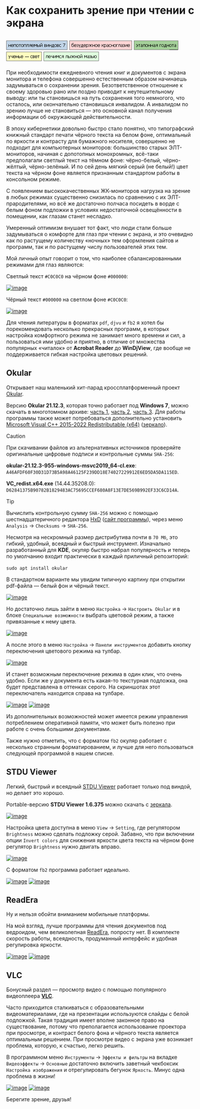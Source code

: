 # Как сохранить зрение при чтении с экрана

[![image](../../../data/tags/win7/tag_win7.png)](../../../data/tags/win7)
[![image](../../../data/tags/linux/tag_linux.png)](../../../data/tags/linux)
[![image](../../../data/tags/good/tag_good.png)](../../../data/tags/good)
[![image](../../../data/tags/education/tag_education.png)](../../../data/tags/education)
[![image](../../../data/tags/med/tag_med.png)](../../../data/tags/med)
-----

При необходимости ежедневного чтения книг и документов с экрана монитора и телефона совершенно естественным образом начинаешь задумываться о сохранении зрения. Безответственное отношение к своему здоровью рано или поздно приводит к неутешительному выводу: или ты становишься на путь сохранения того немногого, что осталось, или окончательно становишься инвалидом. А инвалидом по зрению лучше не становиться — это основной канал получения информации об окружающей действительности.

В эпоху кибернетики довольно быстро стало понятно, что типографский книжный стандарт печати чёрного текста на белом фоне, оптимальный по яркости и контрасту для бумажного носителя, совершенно не подходит для компьютерных мониторов: большинство старых ЭЛТ-мониторов, начиная с допотопных монохромных, всё-таки предполагали светлый текст на тёмном фоне: чёрно-белый, чёрно-жёлтый, чёрно-зелёный. И по сей день мягкий серый (не белый!) цвет текста на чёрном фоне является признанным стандартом работы в консольном режиме.

С появлением высококачественных ЖК-мониторов нагрузка на зрение в любых режимах существенно снизилась по сравнению с их ЭЛТ-прародителями, но всё же достаточно полчаса посидеть в ворде с белым фоном подложки в условиях недостаточной освещённости в помещении, как глазам станет несладко.

Умеренный оптимизм внушает тот факт, что люди стали больше задумываться о комфорте для глаз при чтении с экрана, и это очевидно как по растущему количеству «ночных» тем оформления сайтов и программ, так и по растущему числу пользователей этих тем.

Мой личный опыт говорит о том, что наиболее сбалансированными режимами для глаз являются:

Светлый текст `#C0C0C0` на чёрном фоне `#000000`:

[![image](../../../../../../data-01/blob/main/2025-06-10-pdf-readers/pic/console_dark_mini.png)](../../../../../../data-01/blob/main/2025-06-10-pdf-readers/pic/console_dark.png)

Чёрный текст `#000000` на светлом фоне `#C0C0C0`:

[![image](../../../../../../data-01/blob/main/2025-06-10-pdf-readers/pic/console_light_mini.png)](../../../../../../data-01/blob/main/2025-06-10-pdf-readers/pic/console_light.png)

Для чтения литературы в форматах `pdf`, `djvu` и `fb2` я хотел бы порекомендовать несколько прекрасных программ, в которых настройка комфортного режима не занимает много времени и сил, а пользоваться ими удобно и приятно, в отличие от множества популярных «читалок» от **Acrobat Reader** до **WinDjView**, где вообще не поддерживается гибкая настройка цветовых решений.

## Okular

Открывает наш маленький хит-парад кроссплатформенный проект [Okular](https://okular.kde.org/download/).

Версию **Okular 21.12.3**, которая точно работает под **Windows 7**, можно скачать в многотомном архиве: [часть 1](../../../../../../data-01/blob/main/2025-06-10-pdf-readers/files/okular_win7.7z.001), [часть 2](../../../../../../data-01/blob/main/2025-06-10-pdf-readers/files/okular_win7.7z.002), [часть 3](../../../../../../data-01/blob/main/2025-06-10-pdf-readers/files/okular_win7.7z.003).
Для работы программы также может потребоваться дополнительно установить [Microsoft Visual C++ 2015-2022 Redistributable (x64)](https://learn.microsoft.com/en-us/cpp/windows/latest-supported-vc-redist) ([зеркало](../../../../../../data-01/blob/main/2025-06-10-pdf-readers/files/VC_redist.x64_14.44.35208.0.7z)).


> [!CAUTION]
> При скачивании файлов из альтернативных источников проверяйте оригинальные цифровые подписи и контрольные суммы `SHA-256`:
>
> **okular-21.12.3-955-windows-msvc2019_64-cl.exe**: `A46AFDF60F30D31D73B5A98A46125F239DD18E74027229912E6ED5DA5DA115ED`.
> 
> **VC_redist.x64.exe** (14.44.35208.0): `D62841375B90782B1829483AC75695CCEF680A8F13E7DE569B992EF33C6CD14A`.

> [!TIP]
> Вычислить контрольную сумму `SHA-256` можно с помощью шестнадцатеричного редактора [HxD](../../../../../../data-01/blob/main/2025-06-07-ram-disk/files/hxd_2.5.0.7z) ([сайт программы](https://mh-nexus.de/en/hxd/)), через меню `Analysis` -> `Checksums` -> `SHA-256`.

Несмотря на нескромный размер дистрибутива почти в `70 Мб`, это гибкий, удобный, всеядный и быстрый инструмент. Изначально разработанный для **KDE**, окуляр быстро набрал популярность и теперь по умолчанию входит практически в каждый приличный репозиторий:

`sudo apt install okular`

В стандартном варианте мы увидим типичную картину при открытии pdf-файла — белый фон и чёрный текст.

[![image](../../../../../../data-01/blob/main/2025-06-10-pdf-readers/pic/okular_1_mini.jpg)](../../../../../../data-01/blob/main/2025-06-10-pdf-readers/pic/okular_1.jpg)

Но достаточно лишь зайти в меню `Настройка` -> `Настроить Okular` и в блоке `Специальные возможности` выбрать цветовой режим, а также привязанные к нему цвета.

[![image](../../../../../../data-01/blob/main/2025-06-10-pdf-readers/pic/okular_settings_mini.jpg)](../../../../../../data-01/blob/main/2025-06-10-pdf-readers/pic/okular_settings.png)

А после этого в меню `Настройка` -> `Панели инструментов` добавить кнопку переключения цветового режима на тулбар.

[![image](../../../../../../data-01/blob/main/2025-06-10-pdf-readers/pic/okular_toolbar_mini.jpg)](../../../../../../data-01/blob/main/2025-06-10-pdf-readers/pic/okular_toolbar.png)

И станет возможным переключение режима в один клик, что очень удобно. Если же у документа есть какая-то текстурная подложка, она будет представлена в оттенках серого. На скриншотах этот переключатель находится справа на тулбаре.

[![image](../../../../../../data-01/blob/main/2025-06-10-pdf-readers/pic/okular_2_mini.jpg)](../../../../../../data-01/blob/main/2025-06-10-pdf-readers/pic/okular_2.jpg)
[![image](../../../../../../data-01/blob/main/2025-06-10-pdf-readers/pic/okular_3_mini.jpg)](../../../../../../data-01/blob/main/2025-06-10-pdf-readers/pic/okular_3.jpg)

Из дополнительных возможностей может имеется режим управления потреблением оперативной памяти, что может быть полезно при работе с очень большими документами.

Также нужно отметить, что с форматом `fb2` окуляр работает с несколько странным форматированием, и лучше для него пользоваться следующей программой в нашем списке.

## STDU Viewer

Легкий, быстрый и всеядный [STDU Viewer](http://www.stdutility.com/stduviewer.html) работает только под виндой, но делает это хорошо.

Portable-версию **STDU Viewer 1.6.375** можно скачать с [зеркала](../../../../../../data-01/blob/main/2025-06-10-pdf-readers/files/stdu_viewer_1.6.375_portable.7z).

[![image](../../../../../../data-01/blob/main/2025-06-10-pdf-readers/pic/stdu_1_mini.jpg)](../../../../../../data-01/blob/main/2025-06-10-pdf-readers/pic/stdu_1.jpg)

Настройка цвета доступна в меню `View` -> `Setting`, где регулятором `Brightness` можно сделать подложку серой. Забавно, что при включении опции `Invert colors` для снижения яркости цвета текста на чёрном фоне регулятор `Brightness` нужно двигать вправо.

[![image](../../../../../../data-01/blob/main/2025-06-10-pdf-readers/pic/stdu_settings_mini.jpg)](../../../../../../data-01/blob/main/2025-06-10-pdf-readers/pic/stdu_settings.jpg)

С форматом `fb2` программа работает идеально.

[![image](../../../../../../data-01/blob/main/2025-06-10-pdf-readers/pic/stdu_2_mini.jpg)](../../../../../../data-01/blob/main/2025-06-10-pdf-readers/pic/stdu_2.jpg)
[![image](../../../../../../data-01/blob/main/2025-06-10-pdf-readers/pic/stdu_fb2_mini.jpg)](../../../../../../data-01/blob/main/2025-06-10-pdf-readers/pic/stdu_fb2.jpg)

## ReadEra

Ну и нельзя обойти вниманием мобильные платформы.

На мой взгляд, лучше программы для чтения документов под ведроидом, чем великолепная [ReadEra](https://readera.org/ru), попросту нет. В комплекте скорость работы, всеядность, продуманный интерфейс и удобная регулировка яркости.

[![image](../../../../../../data-01/blob/main/2025-06-10-pdf-readers/pic/readera_dark_mini.png)](../../../../../../data-01/blob/main/2025-06-10-pdf-readers/pic/readera_dark.png)
[![image](../../../../../../data-01/blob/main/2025-06-10-pdf-readers/pic/readera_settings_mini.png)](../../../../../../data-01/blob/main/2025-06-10-pdf-readers/pic/readera_settings.png)

## VLC

Бонусный раздел — просмотр видео с помощью популярного видеоплеера [**VLC**](https://www.videolan.org/vlc/).

Часто приходится сталкиваться с образовательными видеоматериалами, где на презентации используются слайды с белой подложкой. Такая традиция имеет вполне законное право на существование, потому что преполагается использование проектора при просмотре, и контраст белого фона и чёрного текста является оптимальным решением. При просмотре видео с экрана уже возникает проблема, которую, к счастью, легко решить.

В программном меню `Инструменты` -> `Эффекты и фильтры` на вкладке `Видеоэффекты` -> `Основные` достаточно включить заветный чекбоксик `Настройка изображения` и отрегулировать бегунок `Яркость`. Минус одна проблема в жизни!

[![image](../../../../../../data-01/blob/main/2025-06-10-pdf-readers/pic/vlc_w_mini.jpg)](../../../../../../data-01/blob/main/2025-06-10-pdf-readers/pic/vlc_w.jpg)
[![image](../../../../../../data-01/blob/main/2025-06-10-pdf-readers/pic/vlc_g_mini.jpg)](../../../../../../data-01/blob/main/2025-06-10-pdf-readers/pic/vlc_g.jpg)

Берегите зрение, друзья!
